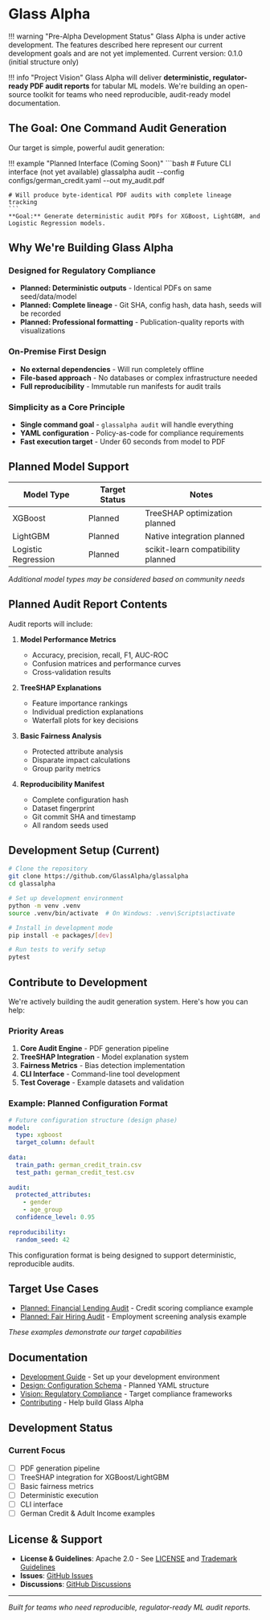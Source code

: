 # Glass Alpha

!!! warning "Pre-Alpha Development Status"
    Glass Alpha is under active development. The features described here represent our current development goals and are not yet implemented. Current version: 0.1.0 (initial structure only)

!!! info "Project Vision"
    Glass Alpha will deliver **deterministic, regulator-ready PDF audit reports** for tabular ML models. We're building an open-source toolkit for teams who need reproducible, audit-ready model documentation.

## The Goal: One Command Audit Generation

Our target is simple, powerful audit generation:

!!! example "Planned Interface (Coming Soon)"
    ```bash
    # Future CLI interface (not yet available)
    glassalpha audit --config configs/german_credit.yaml --out my_audit.pdf
    
    # Will produce byte-identical PDF audits with complete lineage tracking
    ```
    **Goal:** Generate deterministic audit PDFs for XGBoost, LightGBM, and Logistic Regression models.

## Why We're Building Glass Alpha

### Designed for Regulatory Compliance
- **Planned: Deterministic outputs** - Identical PDFs on same seed/data/model
- **Planned: Complete lineage** - Git SHA, config hash, data hash, seeds will be recorded
- **Planned: Professional formatting** - Publication-quality reports with visualizations

### On-Premise First Design 
- **No external dependencies** - Will run completely offline
- **File-based approach** - No databases or complex infrastructure needed
- **Full reproducibility** - Immutable run manifests for audit trails

### Simplicity as a Core Principle
- **Single command goal** - `glassalpha audit` will handle everything
- **YAML configuration** - Policy-as-code for compliance requirements
- **Fast execution target** - Under 60 seconds from model to PDF

## Planned Model Support

| Model Type | Target Status | Notes |
|-----------|--------------|-------|
| XGBoost | Planned | TreeSHAP optimization planned |
| LightGBM | Planned | Native integration planned |
| Logistic Regression | Planned | scikit-learn compatibility planned |

*Additional model types may be considered based on community needs*

## Planned Audit Report Contents

Audit reports will include:

1. **Model Performance Metrics**
   - Accuracy, precision, recall, F1, AUC-ROC
   - Confusion matrices and performance curves
   - Cross-validation results

2. **TreeSHAP Explanations** 
   - Feature importance rankings
   - Individual prediction explanations
   - Waterfall plots for key decisions

3. **Basic Fairness Analysis**
   - Protected attribute analysis
   - Disparate impact calculations
   - Group parity metrics

4. **Reproducibility Manifest**
   - Complete configuration hash
   - Dataset fingerprint
   - Git commit SHA and timestamp
   - All random seeds used

## Development Setup (Current)

```bash
# Clone the repository
git clone https://github.com/GlassAlpha/glassalpha
cd glassalpha

# Set up development environment
python -m venv .venv
source .venv/bin/activate  # On Windows: .venv\Scripts\activate

# Install in development mode
pip install -e packages/[dev]

# Run tests to verify setup
pytest
```

## Contribute to Development

We're actively building the audit generation system. Here's how you can help:

### Priority Areas
1. **Core Audit Engine** - PDF generation pipeline
2. **TreeSHAP Integration** - Model explanation system  
3. **Fairness Metrics** - Bias detection implementation
4. **CLI Interface** - Command-line tool development
5. **Test Coverage** - Example datasets and validation

### Example: Planned Configuration Format

```yaml
# Future configuration structure (design phase)
model:
  type: xgboost
  target_column: default
  
data:
  train_path: german_credit_train.csv
  test_path: german_credit_test.csv
  
audit:
  protected_attributes:
    - gender
    - age_group
  confidence_level: 0.95
  
reproducibility:
  random_seed: 42
```

This configuration format is being designed to support deterministic, reproducible audits.

## Target Use Cases

- [Planned: Financial Lending Audit](examples/german-credit-audit.md) - Credit scoring compliance example
- [Planned: Fair Hiring Audit](examples/adult-income-audit.md) - Employment screening analysis example

*These examples demonstrate our target capabilities*

## Documentation

- [Development Guide](getting-started/quickstart.md) - Set up your development environment
- [Design: Configuration Schema](getting-started/configuration.md) - Planned YAML structure
- [Vision: Regulatory Compliance](compliance/overview.md) - Target compliance frameworks  
- [Contributing](contributing.md) - Help build Glass Alpha

## Development Status

### Current Focus
- [ ] PDF generation pipeline
- [ ] TreeSHAP integration for XGBoost/LightGBM
- [ ] Basic fairness metrics
- [ ] Deterministic execution
- [ ] CLI interface
- [ ] German Credit & Adult Income examples

## License & Support

- **License & Guidelines**: Apache 2.0 - See [LICENSE](https://github.com/GlassAlpha/glassalpha/blob/main/LICENSE) and [Trademark Guidelines](https://github.com/GlassAlpha/glassalpha/blob/main/TRADEMARK.md)
- **Issues**: [GitHub Issues](https://github.com/GlassAlpha/glassalpha/issues)
- **Discussions**: [GitHub Discussions](https://github.com/GlassAlpha/glassalpha/discussions)

---

*Built for teams who need reproducible, regulator-ready ML audit reports.*
